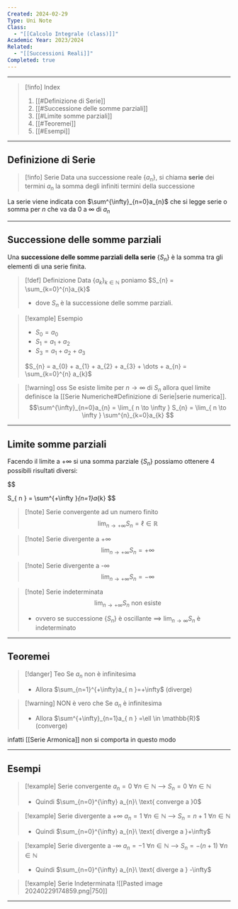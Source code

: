 ```yaml
---
Created: 2024-02-29
Type: Uni Note
Class:
  - "[[Calcolo Integrale (class)]]"
Academic Year: 2023/2024
Related:
  - "[[Successioni Reali]]"
Completed: true
---
```

---

>[!info] Index
>1. [[#Definizione di Serie]]
>2. [[#Successione delle somme parziali]]
>3. [[#Limite somme parziali]]
>4. [[#Teoremei]]
>5. [[#Esempi]]

---
## Definizione di Serie

>[!info] Serie
Data una successione reale $\{a_{n}\}$, si chiama **serie** dei termini $a_{n}$ la somma degli infiniti termini della successione

La serie viene indicata con $\sum^{\infty}_{n=0}a_{n}$ che si legge serie o somma per $n$ che va da $0$ a $\infty$ di $a_{n}$ 

---
## Successione delle somme parziali 

Una **successione delle somme parziali della serie** $\{ S_{n} \}$ è la somma tra gli elementi di una serie finita.

>[!def] Definizione
>Data $\{ a_{k} \}_{k\in \mathbb{N}}$ poniamo $S_{n} = \sum_{k=0}^{n}a_{k}$
>-  dove $S_{n}$ è la successione delle somme parziali.

>[!example] Esempio
>- $S_{0} = a_{0}$
>- $S_{1} = a_{1} + a_{2}$
>- $S_{3} = a_{1} + a_{2} + a_{3}$
>
> $S_{n} = a_{0} + a_{1} + a_{2} + a_{3} + \dots + a_{n} = \sum_{k=0}^{n} a_{k}$

>[!warning] oss
>Se esiste limite per $n\to \infty$ di  $S_{n}$ allora quel limite definisce la [[Serie Numeriche#Definizione di Serie|serie numerica]].
>$$\sum^{\infty}_{n=0}a_{n} = \lim_{ n \to \infty } S_{n} = \lim_{ n \to \infty } \sum^{n}_{k=0}a_{k} $$

---
## Limite somme parziali

Facendo il limite a $+\infty$ si una somma parziale $\{ S_{n} \}$ possiamo ottenere 4 possibili risultati diversi:

$$

S_{ n } = \sum^{+\infty }_{n=1}a_{k}
$$

>[!note] Serie convergente ad un numero finito
>$$ \lim_{ n \to +\infty } S_{n} = \ell \in\mathbb{R}$$

>[!note] Serie divergente a +∞
>$$ \lim_{ n \to +\infty } S_{n} = +\infty $$

>[!note] Serie divergente a -∞
>$$ \lim_{ n \to +\infty } S_{n} = -\infty $$

>[!note] Serie indeterminata
>$$ \lim_{ n \to +\infty } S_{n} \text{ non esiste}$$
>- ovvero se successione $\{ S_{n} \}$ è oscillante $\implies$ $\lim_{ n \to \infty }S_{n}$ è indeterminato

---
## Teoremei

>[!danger] Teo
>Se $a_{ n }$ non è infinitesima 
>- Allora $\sum_{n=1}^{+\infty}a_{ n }=+\infty$ (diverge)

>[!warning] NON è vero che
>Se $a_{ n }$ è infinitesima 
>- Allora $\sum^{+\infty}_{n=1}a_{ n } =\ell \in \mathbb{R}$ (converge)

infatti [[Serie Armonica]] non si comporta in questo modo

---
## Esempi

>[!example] Serie convergente
>$a_{n}=0\ \forall n\in\mathbb{N}$ --> $S_{n} = 0\ \forall n \in \mathbb{N }$      
>- Quindi $\sum_{n=0}^{\infty} a_{n}\ \text{ converge a }0$ 

>[!example] Serie divergente a +∞
>$a_{n}=1\ \forall n\in\mathbb{N}$ --> $S_{n} = n+1\ \forall n \in \mathbb{N }$      
>- Quindi $\sum_{n=0}^{\infty} a_{n}\ \text{ diverge a }+\infty$ 

>[!example] Serie divergente a -∞
>$a_{n}=-1\ \forall n\in\mathbb{N}$ --> $S_{n} = -(n+1)\ \forall n \in \mathbb{N}$      
>- Quindi $\sum_{n=0}^{\infty} a_{n}\ \text{ diverge a } -\infty$ 

>[!example] Serie Indeterminata
>![[Pasted image 20240229174859.png|750]]
---

